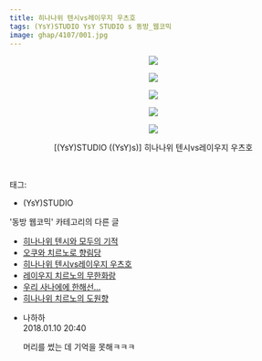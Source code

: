 ```yaml
---
title: 히나나위 텐시vs레이우지 우츠호
tags: (YsY)STUDIO YsY STUDIO s 동방_웹코믹
image: ghap/4107/001.jpg
---
```

<div class="article">
<p style="text-align: center; clear: none; float: none;"><img src="{{ site.nasurl }}/ghap/4107/001.jpg"/></p>
<p style="text-align: center; clear: none; float: none;"><img src="{{ site.nasurl }}/ghap/4107/002.jpg"/></p>
<p style="text-align: center; clear: none; float: none;"><img src="{{ site.nasurl }}/ghap/4107/003.jpg"/></p>
<p style="text-align: center; clear: none; float: none;"><img src="{{ site.nasurl }}/ghap/4107/004.jpg"/></p>
<p style="text-align: center; clear: none; float: none;"><img src="{{ site.nasurl }}/ghap/4107/005.jpg"/></p>
<p style="text-align: center; clear: none; float: none;">[(YsY)STUDIO ((YsY)s)] 히나나위 텐시vs레이우지 우츠호</p>
<p><br/></p>
</div><div class="tagTrail">
<p>태그: </p>
<ul>
<li>(YsY)STUDIO</li>
</ul>
</div><div class="another">
<p>'동방 웹코믹' 카테고리의 다른 글</p>
<ul>
<li><a href="/2018-01-10-ghap_4109">히나나위 텐시와 모두의 기적</a></li>
<li><a href="/2018-01-10-ghap_4108">오쿠와 치르노로 향림당</a></li>
<li><a href="/2018-01-10-ghap_4107">히나나위 텐시vs레이우지 우츠호</a></li>
<li><a href="/2018-01-10-ghap_4106">레이우지 치르노의 무한화랑</a></li>
<li><a href="/2018-01-10-ghap_4105">우리 사나에에 한해선…</a></li>
<li><a href="/2018-01-10-ghap_4104">히나나위 치르노의 도원향</a></li>
</ul>
</div><div class="cb_module cb_fluid">
<div class="cb_wrt cb_profile">
<div class="comment">
<ul>
<li class="cb_thumb_off" id="comment15171273">
<div class="cb_comment_area">
<div class="cb_info_area">
<div class="cb_section">
<span class="cb_nick_name">나하하</span>
</div>
<div class="cb_section">
<span class="cb_date">2018.01.10 20:40 </span>
</div>
</div>
<div class="cb_dsc_comment">
<p class="cb_dsc">
											머리를 썼는 데 기억을 못해ㅋㅋㅋ
										</p>
</div>
</div></li>
</ul>
</div>
</div><!-- commentList close -->
</div>